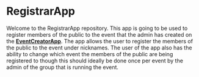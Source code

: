 # RegistrarApp

Welcome to the RegistrarApp repository. This app is going to be used to register members of the public to the event that the admin has created on the **[EventCreatorApp](https://github.com/RatchetC/MSF-Database-and-API/tree/master/code/production/EventCreatorApp)**. The app allows the user to register the members of the public to the event under nicknames. The user of the app also has the ability to change which event the members of the public are being registered to though this should ideally be done once per event by the admin of the group that is running the event.
